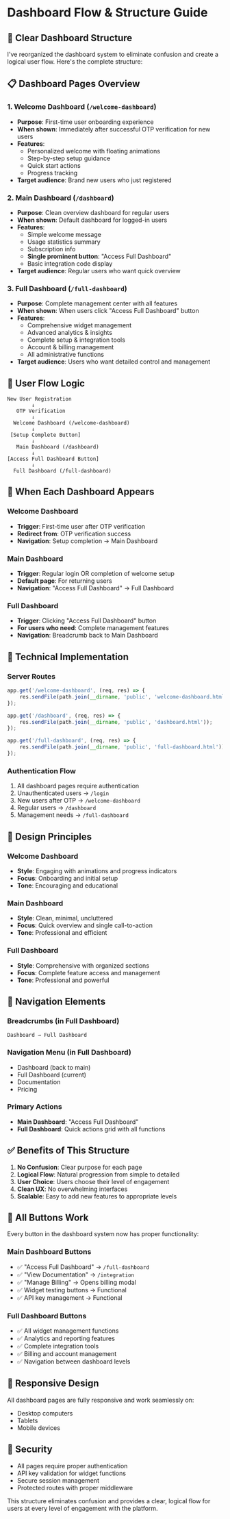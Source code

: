 # Dashboard Flow & Structure Guide

## 🎯 Clear Dashboard Structure

I've reorganized the dashboard system to eliminate confusion and create a logical user flow. Here's the complete structure:

## 📋 Dashboard Pages Overview

### 1. **Welcome Dashboard** (`/welcome-dashboard`)
- **Purpose**: First-time user onboarding experience
- **When shown**: Immediately after successful OTP verification for new users
- **Features**: 
  - Personalized welcome with floating animations
  - Step-by-step setup guidance
  - Quick start actions
  - Progress tracking
- **Target audience**: Brand new users who just registered

### 2. **Main Dashboard** (`/dashboard`) 
- **Purpose**: Clean overview dashboard for regular users
- **When shown**: Default dashboard for logged-in users
- **Features**:
  - Simple welcome message
  - Usage statistics summary
  - Subscription info
  - **Single prominent button**: "Access Full Dashboard"
  - Basic integration code display
- **Target audience**: Regular users who want quick overview

### 3. **Full Dashboard** (`/full-dashboard`)
- **Purpose**: Complete management center with all features
- **When shown**: When users click "Access Full Dashboard" button
- **Features**:
  - Comprehensive widget management
  - Advanced analytics & insights
  - Complete setup & integration tools
  - Account & billing management
  - All administrative functions
- **Target audience**: Users who want detailed control and management

## 🔄 User Flow Logic

```
New User Registration
        ↓
   OTP Verification
        ↓
  Welcome Dashboard (/welcome-dashboard)
        ↓
 [Setup Complete Button]
        ↓
   Main Dashboard (/dashboard)
        ↓
[Access Full Dashboard Button]
        ↓
  Full Dashboard (/full-dashboard)
```

## 🎯 When Each Dashboard Appears

### Welcome Dashboard
- **Trigger**: First-time user after OTP verification
- **Redirect from**: OTP verification success
- **Navigation**: Setup completion → Main Dashboard

### Main Dashboard  
- **Trigger**: Regular login OR completion of welcome setup
- **Default page**: For returning users
- **Navigation**: "Access Full Dashboard" → Full Dashboard

### Full Dashboard
- **Trigger**: Clicking "Access Full Dashboard" button
- **For users who need**: Complete management features
- **Navigation**: Breadcrumb back to Main Dashboard

## 🔧 Technical Implementation

### Server Routes
```javascript
app.get('/welcome-dashboard', (req, res) => {
    res.sendFile(path.join(__dirname, 'public', 'welcome-dashboard.html'));
});

app.get('/dashboard', (req, res) => {
    res.sendFile(path.join(__dirname, 'public', 'dashboard.html'));
});

app.get('/full-dashboard', (req, res) => {
    res.sendFile(path.join(__dirname, 'public', 'full-dashboard.html'));
});
```

### Authentication Flow
1. All dashboard pages require authentication
2. Unauthenticated users → `/login`
3. New users after OTP → `/welcome-dashboard`
4. Regular users → `/dashboard`
5. Management needs → `/full-dashboard`

## 🎨 Design Principles

### Welcome Dashboard
- **Style**: Engaging with animations and progress indicators
- **Focus**: Onboarding and initial setup
- **Tone**: Encouraging and educational

### Main Dashboard
- **Style**: Clean, minimal, uncluttered
- **Focus**: Quick overview and single call-to-action
- **Tone**: Professional and efficient

### Full Dashboard
- **Style**: Comprehensive with organized sections
- **Focus**: Complete feature access and management
- **Tone**: Professional and powerful

## 🔗 Navigation Elements

### Breadcrumbs (in Full Dashboard)
```
Dashboard → Full Dashboard
```

### Navigation Menu (in Full Dashboard)
- Dashboard (back to main)
- Full Dashboard (current)
- Documentation
- Pricing

### Primary Actions
- **Main Dashboard**: "Access Full Dashboard"
- **Full Dashboard**: Quick actions grid with all functions

## ✅ Benefits of This Structure

1. **No Confusion**: Clear purpose for each page
2. **Logical Flow**: Natural progression from simple to detailed
3. **User Choice**: Users choose their level of engagement
4. **Clean UX**: No overwhelming interfaces
5. **Scalable**: Easy to add new features to appropriate levels

## 🚀 All Buttons Work

Every button in the dashboard system now has proper functionality:

### Main Dashboard Buttons
- ✅ "Access Full Dashboard" → `/full-dashboard`
- ✅ "View Documentation" → `/integration`
- ✅ "Manage Billing" → Opens billing modal
- ✅ Widget testing buttons → Functional
- ✅ API key management → Functional

### Full Dashboard Buttons  
- ✅ All widget management functions
- ✅ Analytics and reporting features
- ✅ Complete integration tools
- ✅ Billing and account management
- ✅ Navigation between dashboard levels

## 📱 Responsive Design

All dashboard pages are fully responsive and work seamlessly on:
- Desktop computers
- Tablets
- Mobile devices

## 🔐 Security

- All pages require proper authentication
- API key validation for widget functions
- Secure session management
- Protected routes with proper middleware

This structure eliminates confusion and provides a clear, logical flow for users at every level of engagement with the platform.
